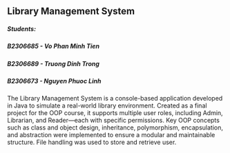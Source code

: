 ## Library Management System
##### Students:
##### B2306685 - Vo Phan Minh Tien
##### B2306689 - Truong Dinh Trong
##### B2306673 - Nguyen Phuoc Linh
The Library Management System is a console-based application developed in Java to simulate a real-world library environment. Created as a final project for the OOP course, it supports multiple user roles, including Admin, Librarian, and Reader—each with specific permissions. Key OOP concepts such as class and object design, inheritance, polymorphism, encapsulation, and abstraction were implemented to ensure a modular and maintainable structure. File handling was used to store and retrieve user.
